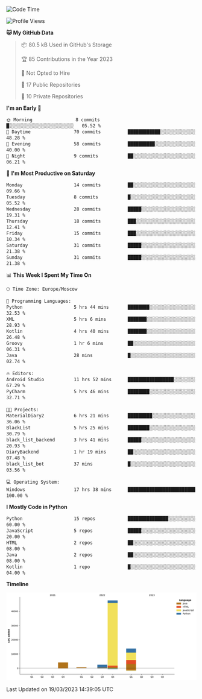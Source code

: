 <!--START_SECTION:waka-->
![Code Time](http://img.shields.io/badge/Code%20Time-60%20hrs%2055%20mins-blue)

![Profile Views](http://img.shields.io/badge/Profile%20Views-0-blue)

**🐱 My GitHub Data** 

> 📦 80.5 kB Used in GitHub's Storage 
 > 
> 🏆 85 Contributions in the Year 2023
 > 
> 🚫 Not Opted to Hire
 > 
> 📜 17 Public Repositories 
 > 
> 🔑 10 Private Repositories 
 > 
**I'm an Early 🐤** 

```text
🌞 Morning                8 commits           █░░░░░░░░░░░░░░░░░░░░░░░░   05.52 % 
🌆 Daytime                70 commits          ████████████░░░░░░░░░░░░░   48.28 % 
🌃 Evening                58 commits          ██████████░░░░░░░░░░░░░░░   40.00 % 
🌙 Night                  9 commits           ██░░░░░░░░░░░░░░░░░░░░░░░   06.21 % 
```
📅 **I'm Most Productive on Saturday** 

```text
Monday                   14 commits          ██░░░░░░░░░░░░░░░░░░░░░░░   09.66 % 
Tuesday                  8 commits           █░░░░░░░░░░░░░░░░░░░░░░░░   05.52 % 
Wednesday                28 commits          █████░░░░░░░░░░░░░░░░░░░░   19.31 % 
Thursday                 18 commits          ███░░░░░░░░░░░░░░░░░░░░░░   12.41 % 
Friday                   15 commits          ███░░░░░░░░░░░░░░░░░░░░░░   10.34 % 
Saturday                 31 commits          █████░░░░░░░░░░░░░░░░░░░░   21.38 % 
Sunday                   31 commits          █████░░░░░░░░░░░░░░░░░░░░   21.38 % 
```


📊 **This Week I Spent My Time On** 

```text
🕑︎ Time Zone: Europe/Moscow

💬 Programming Languages: 
Python                   5 hrs 44 mins       ████████░░░░░░░░░░░░░░░░░   32.53 % 
XML                      5 hrs 6 mins        ███████░░░░░░░░░░░░░░░░░░   28.93 % 
Kotlin                   4 hrs 40 mins       ███████░░░░░░░░░░░░░░░░░░   26.48 % 
Groovy                   1 hr 6 mins         ██░░░░░░░░░░░░░░░░░░░░░░░   06.31 % 
Java                     28 mins             █░░░░░░░░░░░░░░░░░░░░░░░░   02.74 % 

🔥 Editors: 
Android Studio           11 hrs 52 mins      █████████████████░░░░░░░░   67.29 % 
PyCharm                  5 hrs 46 mins       ████████░░░░░░░░░░░░░░░░░   32.71 % 

🐱‍💻 Projects: 
MaterialDiary2           6 hrs 21 mins       █████████░░░░░░░░░░░░░░░░   36.06 % 
BlackList                5 hrs 25 mins       ████████░░░░░░░░░░░░░░░░░   30.79 % 
black_list_backend       3 hrs 41 mins       █████░░░░░░░░░░░░░░░░░░░░   20.93 % 
DiaryBackend             1 hr 19 mins        ██░░░░░░░░░░░░░░░░░░░░░░░   07.48 % 
black_list_bot           37 mins             █░░░░░░░░░░░░░░░░░░░░░░░░   03.56 % 

💻 Operating System: 
Windows                  17 hrs 38 mins      █████████████████████████   100.00 % 
```

**I Mostly Code in Python** 

```text
Python                   15 repos            ███████████████░░░░░░░░░░   60.00 % 
JavaScript               5 repos             █████░░░░░░░░░░░░░░░░░░░░   20.00 % 
HTML                     2 repos             ██░░░░░░░░░░░░░░░░░░░░░░░   08.00 % 
Java                     2 repos             ██░░░░░░░░░░░░░░░░░░░░░░░   08.00 % 
Kotlin                   1 repo              █░░░░░░░░░░░░░░░░░░░░░░░░   04.00 % 
```



**Timeline**

![Lines of Code chart](https://raw.githubusercontent.com/Adlemex/Adlemex/main/assets/bar_graph.png)


 Last Updated on 19/03/2023 14:39:05 UTC
<!--END_SECTION:waka-->
